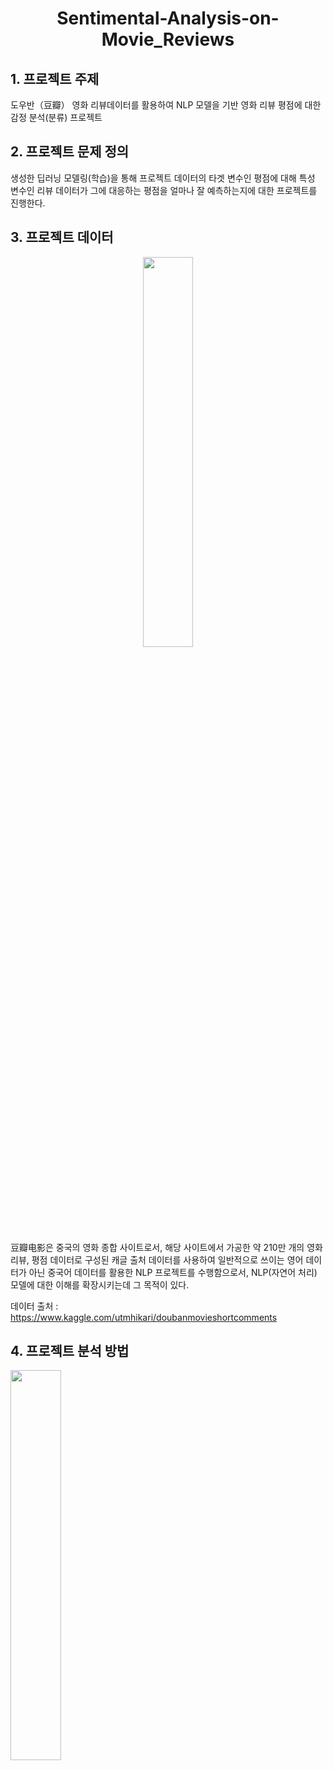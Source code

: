 # <div align="Center">Sentimental-Analysis-on-Movie_Reviews </div>

## 1. 프로젝트 주제 

도우반（豆瓣） 영화 리뷰데이터를 활용하여 NLP 모델을 기반 영화 리뷰 평점에 대한 감정 분석(분류) 프로젝트

## 2. 프로젝트 문제 정의 

생성한 딥러닝 모델링(학습)을 통해 프로젝트 데이터의 타겟 변수인 평점에 대해 특성 변수인 리뷰 데이터가 그에 대응하는 평점을 얼마나 잘 예측하는지에 대한 프로젝트를 진행한다. 

## 3. 프로젝트 데이터 

<P>
<div align="center"><IMG src='https://user-images.githubusercontent.com/78430460/146902418-8c87b6c9-f625-4565-b4df-b582abc95346.png' height=40% width=40%></div> </P>

豆瓣电影은 중국의 영화 종합 사이트로서, 해당 사이트에서 가공한 약 210만 개의 영화 리뷰, 평점 데이터로 구성된 캐글 출처 데이터를 사용하여 일반적으로 쓰이는 영어 데이터가 아닌 중국어 데이터를 활용한 NLP 프로젝트를 수행함으로서, NLP(자연어 처리) 모델에 대한 이해를 확장시키는데 그 목적이 있다. 
  
데이터 출처 : https://www.kaggle.com/utmhikari/doubanmovieshortcomments
 
## 4. 프로젝트 분석 방법

<IMG src='https://user-images.githubusercontent.com/78430460/146906746-f04c86e2-ebf6-466c-92dc-40354793a46d.png' height=40% width=40%>


